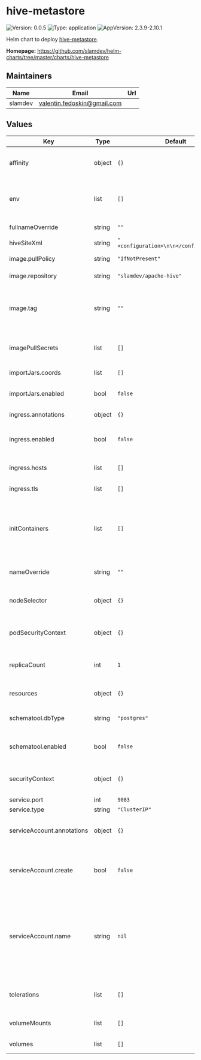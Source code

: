 # hive-metastore

![Version: 0.0.5](https://img.shields.io/badge/Version-0.0.5-informational?style=flat-square) ![Type: application](https://img.shields.io/badge/Type-application-informational?style=flat-square) ![AppVersion: 2.3.9-2.10.1](https://img.shields.io/badge/AppVersion-2.3.9--2.10.1-informational?style=flat-square)

Helm chart to deploy [hive-metastore](https://hive.apache.org/).

**Homepage:** <https://github.com/slamdev/helm-charts/tree/master/charts/hive-metastore>

## Maintainers

| Name | Email | Url |
| ---- | ------ | --- |
| slamdev | valentin.fedoskin@gmail.com |  |

## Values

| Key | Type | Default | Description |
|-----|------|---------|-------------|
| affinity | object | `{}` | affinity for scheduler pod assignment |
| env | list | `[]` | additional environment variables for the deployment |
| fullnameOverride | string | `""` | full name of the chart. |
| hiveSiteXml | string | `"<configuration>\n\n</configuration>\n"` |  |
| image.pullPolicy | string | `"IfNotPresent"` | image pull policy |
| image.repository | string | `"slamdev/apache-hive"` | image repository |
| image.tag | string | `""` | image tag (chart's appVersion value will be used if not set) |
| imagePullSecrets | list | `[]` | image pull secret for private images |
| importJars.coords | list | `[]` | maven coords |
| importJars.enabled | bool | `false` | import jars as init container |
| ingress.annotations | object | `{}` | ingress annotations |
| ingress.enabled | bool | `false` | enables Ingress for hive-metastore |
| ingress.hosts | list | `[]` | ingress accepted hostnames |
| ingress.tls | list | `[]` | ingress TLS configuration |
| initContainers | list | `[]` | additional init containers; env vars and volume mounts are the same as for the main container |
| nameOverride | string | `""` | override name of the chart |
| nodeSelector | object | `{}` | node for scheduler pod assignment |
| podSecurityContext | object | `{}` | specifies security settings for a pod |
| replicaCount | int | `1` | number of replicas for flux-notifier deployment. |
| resources | object | `{}` | custom resource configuration |
| schematool.dbType | string | `"postgres"` | schematool database type |
| schematool.enabled | bool | `false` | run schematool as init container |
| securityContext | object | `{}` | specifies security settings for a container |
| service.port | int | `9083` | service port |
| service.type | string | `"ClusterIP"` | service type |
| serviceAccount.annotations | object | `{}` | annotations to add to the service account |
| serviceAccount.create | bool | `false` | specifies whether a service account should be created |
| serviceAccount.name | string | `nil` | the name of the service account to use; if not set and create is true, a name is generated using the fullname template |
| tolerations | list | `[]` | tolerations for scheduler pod assignment |
| volumeMounts | list | `[]` | additional volume mounts |
| volumes | list | `[]` | additional volumes |
